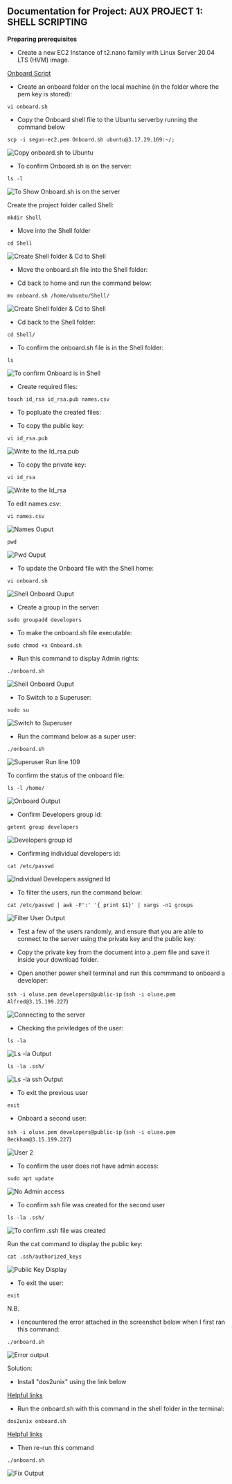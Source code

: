 ## Documentation for Project: AUX PROJECT 1: SHELL SCRIPTING

**Preparing prerequisites**

- Create a new EC2 Instance of t2.nano family with Linux Server 20.04 LTS (HVM) image.

[Onboard Script](https://github.com/darey-devops/Auxilarry-project-1/blob/main/onboard.sh)

- Create an onboard folder on the local machine (in the folder where the pem key is stored):

`vi onboard.sh`

- Copy the Onboard shell file to the Ubuntu serverby running the command below

`scp -i segun-ec2.pem Onboard.sh ubuntu@3.17.29.169:~/;`

![Copy onboard.sh to Ubuntu](./image/copy-onboard-to-ubuntu.PNG)

- To confirm Onboard.sh is on the server:

`ls -l`

![To Show Onboard.sh is on the server](./image/To-confirm-Onboard.sh-in-server.PNG)

Create the project folder called Shell:

`mkdir Shell`

- Move into the Shell folder

`cd Shell`

![Create Shell folder & Cd to Shell](./image/create-shell-folder-cd-to-shell.PNG)

- Move the onboard.sh file into the Shell folder:

- Cd back to home and run the command below:

`mv onboard.sh /home/ubuntu/Shell/`

![Create Shell folder & Cd to Shell](./image/mv-onboard-shell-folder.PNG)

- Cd back to the Shell folder:

`cd Shell/`

- To confirm the onboard.sh file is in the Shell folder:

`ls`

![To confirm Onboard is in Shell](./image/confirm-onboard-is-in-shell.PNG)

- Create required files:

`touch id_rsa id_rsa.pub names.csv`

- To popluate the created files:

- To copy the public key:

`vi id_rsa.pub`

![Write to the Id_rsa.pub](./image/write-idsapub-output.PNG)

- To copy the private key:

`vi id_rsa`

![Write to the Id_rsa](./image/write-idsa-output.PNG)

To edit names.csv:

`vi names.csv`

![Names Ouput](./image/names.csv-output.PNG)

`pwd`

![Pwd Ouput](./image/pwd-output.PNG)

- To update the Onboard file with the Shell home:

`vi onboard.sh`

![Shell Onboard Ouput](./image/shell-onboard-update-output.PNG)

- Create a group in the server:

`sudo groupadd developers`

- To make the onboard.sh file executable:

`sudo chmod +x Onboard.sh`

- Run this command to display Admin rights:

`./onboard.sh`

![Shell Onboard Ouput](./image/admin-to-onboard.PNG)

- To Switch to a Superuser:

`sudo su`

![Switch to Superuser](./image/switch-to-superuser.PNG)

- Run the command below as a super user:

`./onboard.sh`

![Superuser Run line 109](./image/superuser-command.PNG)

To confirm the status of the onboard file:

`ls -l /home/`

![Onboard Output](./image/onboard-confirm-output.PNG)

- Confirm Developers group id:

`getent group developers`

![Developers group id](./image/developers-group-output.PNG)

- Confirming individual developers id:

`cat /etc/passwd`

![Individual Developers assigned Id](./image/developers-assign-id.PNG)

- To filter the users, run the command below:

`cat /etc/passwd | awk -F':' '{ print $1}' | xargs -n1 groups`

![Filter User Output](./image/filter-output.PNG)

- Test a few of the users randomly, and ensure that you are able to connect to the server using the private key and the public key:

- Copy the private key from the document into a .pem file and save it inside your download folder.

- Open another power shell terminal and run this commmand to onboard a developer:

`ssh -i oluse.pem developers@public-ip` (`ssh -i oluse.pem Alfred@3.15.199.227`)

![Connecting to the server](./image/output-connection.PNG)

- Checking the priviledges of the user:

`ls -la`

![Ls -la Output](./image/ls-la-output.PNG)

`ls -la .ssh/`

![Ls -la ssh Output](./image/ls-la-ssh-folder-output.PNG)

- To exit the previous user

`exit`

- Onboard a second user:

`ssh -i oluse.pem developers@public-ip` (`ssh -i oluse.pem Beckham@3.15.199.227`)

![User 2 ](./image/onboard-second-user.PNG)

- To confirm the user does not have admin access:

`sudo apt update`

![No Admin access](./image/to-confirm-user-donot-av-admin-rights.PNG)

- To confirm ssh file was created for the second user

`ls -la .ssh/`

![To confirm .ssh file was created](./image/confirm-ssh-file-created.PNG)

Run the cat command to display the public key:

`cat .ssh/authorized_keys`

![Public Key Display](./image/public-key-display.PNG)

- To exit the user:

`exit`

N.B.

- I encountered the error attached in the screenshot below when I first ran this command:

`./onboard.sh`

![Error output](./image/Error-encountered.PNG)

Solution:

- Install "dos2unix" using the link below

[Helpful links](https://askubuntu.com/questions/1117623/how-to-install-dos2unix-on-a-ubuntu-app-on-a-windows-10-machine)

- Run the onboard.sh with this command in the shell folder in the terminal:

`dos2unix onboard.sh`

[Helpful links](https://www.geeksforgeeks.org/dos2unix-unix2dos-commands/?tab=article)

- Then re-run this command

`./onboard.sh`

![Fix Output](./image/fix-outcome.PNG)